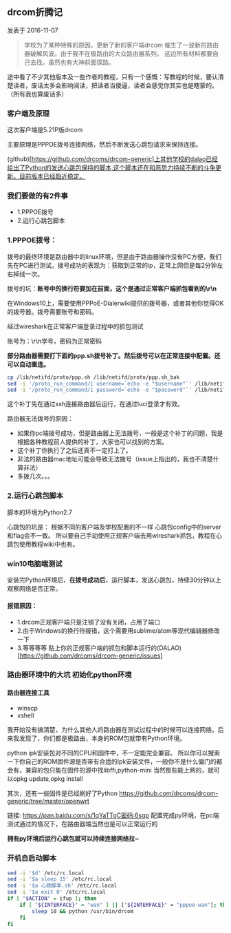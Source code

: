 ## drcom折腾记
发表于 2016-11-07
> 学校为了某种特殊的原因，更新了新的客户端drcom
催生了一波新的路由器破解风波。由于我不在极路由的大众路由器系列。
这边所有材料都要自己去找，虽然也有大神前面探路。

途中看了不少其他版本及一些作者的教程，只有一个感慨：写教程的时候，要认清楚读者，废话太多会影响阅读，把读者当傻逼，读者会感觉你其实也是瞎蒙的。（所有我也算废话多）

### 客户端及原理
这次客户端是5.21P版drcom

主要原理是PPPOE拨号连接网络，然后不断发送心跳包请求来保持连接。

(github)[https://github.com/drcoms/drcom-generic]上其他学校的dalao已经给出了Python的发送心跳包保持的脚本,这个脚本还在和恶势力持续不断的斗争更新。目前版本已经趋近稳定。

### 我们要做的有2件事

- 1.PPPOE拨号
- 2.运行心跳包脚本

### 1.PPPOE拨号：
拨号的最终环境是路由器中的linux环境，但是由于路由器操作没有PC方便，我们先在PC进行测试。拨号成功的表现为：获取到正常的ip，正常上网但是每2分钟左右掉线一次。

拨号的坑：**账号中的换行符要加在前面，这个是通过正常客户端抓包看到的\r\n**

在Windows10上，需要使用PPPoE-Dialerwiki提供的拨号器，或者其他你觉得OK的拨号器。拨号需要账号和密码。

经过wireshark在正常客户端登录过程中的抓包测试

账号为：\r\n学号，密码为正常密码

**部分路由器需要打下面的ppp.sh拨号补丁。然后拨号可以在正常连接中配置。还可以自动重连。**

``` bash
cp /lib/netifd/proto/ppp.sh /lib/netifd/proto/ppp.sh_bak
sed -i '/proto_run_command/i username=`echo -e "$username"`' /lib/netifd/proto/ppp.sh
sed -i '/proto_run_command/i password=`echo -e "$password"`' /lib/netifd/proto/ppp.sh
```
这个补丁先在通过ssh连接路由器后运行，在通过luci登录才有效。

路由器无法拨号的原因：
- 如果你pc端拨号成功，但是路由器上无法拨号，一般是这个补丁的问题，我是根据各种教程前人提供的补丁，大家也可以找别的方案。
- 这个补丁你执行了之后还真不一定打上了。
- 非法的路由器mac地址可能会导致无法拨号（issue上指出的，我也不清楚什算非法）
- 多拨几次。。。

### 2.运行心跳包脚本

脚本的环境为Python2.7

心跳包的坑是：
根据不同的客户端及学校配置的不一样
心跳包config中的server和flag会不一致。
所以要自己手动使用正规客户端去用wireshark抓包，教程在心跳包使用教程wiki中也有。

### win10电脑端测试

安装完Python环境后，**在拨号成功后**，运行脚本，发送心跳包，持续30分钟以上观察网络是否正常。

#### 报错原因：

- 1.drcom正规客户端只是注销了没有关闭，占用了端口
- 2.由于Windows的换行符报错，这个需要用sublime/atom等现代编辑器修改一下
- 3.等等等等
贴上你的正规客户端的抓包和脚本运行的(DALAO)[https://github.com/drcoms/drcom-generic/issues]

### 路由器环境中的大坑 初始化python环境

#### 路由器连接工具
- winscp
- xshell

我开始没有搞清楚，为什么其他人的路由器在测试过程中的时候可以连接网络。后来我发现了，你们都是极路由，本身的ROM包就带有Python环境。

python ipk安装包对不同的CPU和固件中，不一定能完全兼容。
所以你可以搜索一下你自己的ROM固件源是否带有合适的Ipk安装文件，一般你不是什么偏门的都会有，兼容的包只能在固件的源中找libffi,python-mini
当然那些能上网的，就可以opkg update,opkg install

其次，还有一些固件是已经刷好了Python https://github.com/drcoms/drcom-generic/tree/master/openwrt

链接: https://pan.baidu.com/s/1qYaTTgC密码:6sgp
配置完成py环境，在pc端测试通过的情况下，在路由器端当然也是可以正常运行的

**拥有py环境后运行心跳包就可以持续连接网络拉~**

### 开机自启动脚本
``` bash
sed -i '$d' /etc/rc.local
sed -i '$a sleep 15' /etc/rc.local
sed -i '$a 心跳脚本.sh' /etc/rc.local
sed -i '$a exit 0' /etc/rc.local
if [ "$ACTION" = ifup ]; then 
    if [ "${INTERFACE}" = "wan" ] || ["${INTERFACE}" = "pppoe-wan"]; then
        sleep 10 && python /usr/bin/drcom
    fi
fi
```